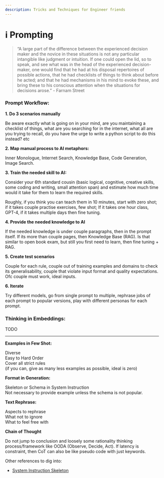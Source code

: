 ```yaml
---
description: Tricks and Techniques for Engineer friends
---
```


# ℹ Prompting

> “A large part of the difference between the experienced decision maker and the novice in these situations is not any particular intangible like judgment or intuition. If one could open the lid, so to speak, and see what was in the head of the experienced decision-maker, one would find that he had at his disposal repertoires of possible actions, that he had checklists of things to think about before he acted; and that he had mechanisms in his mind to evoke these, and bring these to his conscious attention when the situations for decisions arose.” - Farnam Street



### **Prompt Workflow:**



**1.  Do 3 scenarios manually**

Be aware exactly what is going on in your mind, are you maintaining a checklist of things, what are you searching for in the internet, what all are you trying to recall, do you have the urge to write a python script to do this instead? etc



**2.  Map manual process to AI metaphors:**

Inner Monologue, Internet Search, Knowledge Base, Code Generation, Image Search.



**3.  Train the needed skill to AI:**

Consider your 6th standard cousin (basic logical, cognitive, creative skills, some coding and writing, small attention span) and estimate how much time would it take for them to learn the required skills.

Roughly, if you think you can teach them in 10 minutes, start with zero shot; if it takes couple practise exercises, few shot; If it takes one hour class, GPT-4, if it takes multiple days then fine tuning.



**4.  Provide the needed knowledge to AI**

If the needed knowledge is under couple paragraphs, then in the prompt itself. If its more than couple pages, then Knowledge Base (RAG). Is that similar to open book exam, but still you first need to learn, then fine tuning + RAG.



**5.  Create test scenarios**

Couple for each rule, couple out of training examples and domains to check its generalisability, couple that violate input format and quality expectations. Ofc couple must work, ideal inputs.



**6.  Iterate**

Try different models, go from single prompt to multiple, rephrase jobs of each prompt to popular versions, play with different personas for each prompt.



### Thinking in Embeddings:

TODO



***

**Examples in Few Shot:**

Diverse\
Easy to Hard Order\
Cover all strict rules\
(if you can, give as many less examples as possible, ideal is zero)

**Format in Generation:**

Skeleton or Schema in System Instruction\
Not necessary to provide example unless the schema is not popular.

**Text Rephrase:**

Aspects to rephrase\
What not to ignore\
What to feel free with

**Chain of Thought**

Do not jump to conclusion and loosely some rationality thinking process/framework like OODA (Observe, Decide, Act). If latency is constraint, then CoT can also be like pseudo code with just keywords.



Other references to dig into:

* [System Instruction Skeleton](https://mitenmit.github.io/gpt/)
